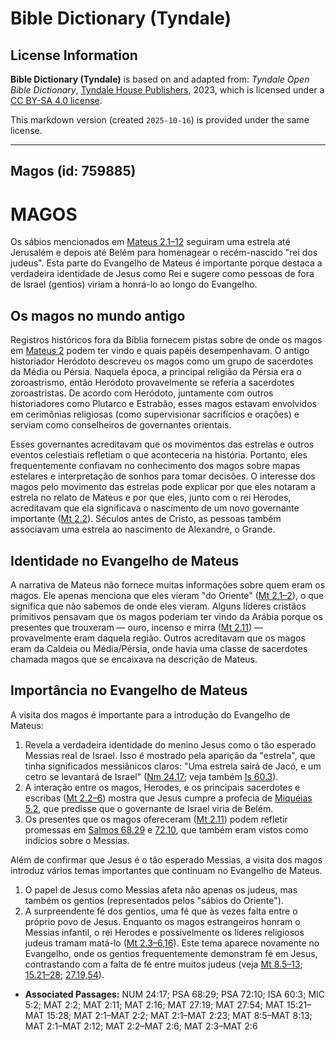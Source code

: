 # Bible Dictionary (Tyndale)

## License Information

**Bible Dictionary (Tyndale)** is based on and adapted from: _Tyndale Open Bible Dictionary_, [Tyndale House Publishers](https://tyndaleopenresources.com/), 2023, which is licensed under a [CC BY-SA 4.0 license](https://creativecommons.org/licenses/by-sa/4.0/legalcode.en).

This markdown version (created `2025-10-16`) is provided under the same license.



--------------------------------

## Magos (id: 759885)

MAGOS
=====

Os sábios mencionados em [Mateus 2\.1–12](https://ref.ly/Matt2:1-Matt2:12) seguiram uma estrela até Jerusalém e depois até Belém para homenagear o recém\-nascido "rei dos judeus". Esta parte do Evangelho de Mateus é importante porque destaca a verdadeira identidade de Jesus como Rei e sugere como pessoas de fora de Israel (gentios) viriam a honrá\-lo ao longo do Evangelho.

Os magos no mundo antigo
------------------------

Registros históricos fora da Bíblia fornecem pistas sobre de onde os magos em [Mateus 2](https://ref.ly/Matt2:1-Matt2:23) podem ter vindo e quais papéis desempenhavam. O antigo historiador Heródoto descreveu os magos como um grupo de sacerdotes da Média ou Pérsia. Naquela época, a principal religião da Pérsia era o zoroastrismo, então Heródoto provavelmente se referia a sacerdotes zoroastristas. De acordo com Heródoto, juntamente com outros historiadores como Plutarco e Estrabão, esses magos estavam envolvidos em cerimônias religiosas (como supervisionar sacrifícios e orações) e serviam como conselheiros de governantes orientais.

Esses governantes acreditavam que os movimentos das estrelas e outros eventos celestiais refletiam o que aconteceria na história. Portanto, eles frequentemente confiavam no conhecimento dos magos sobre mapas estelares e interpretação de sonhos para tomar decisões. O interesse dos magos pelo movimento das estrelas pode explicar por que eles notaram a estrela no relato de Mateus e por que eles, junto com o rei Herodes, acreditavam que ela significava o nascimento de um novo governante importante ([Mt 2\.2](https://ref.ly/Matt2:2)). Séculos antes de Cristo, as pessoas também associavam uma estrela ao nascimento de Alexandre, o Grande.

Identidade no Evangelho de Mateus
---------------------------------

A narrativa de Mateus não fornece muitas informações sobre quem eram os magos. Ele apenas menciona que eles vieram "do Oriente" ([Mt 2\.1–2](https://ref.ly/Matt2:1-Matt2:2)), o que significa que não sabemos de onde eles vieram. Alguns líderes cristãos primitivos pensavam que os magos poderiam ter vindo da Arábia porque os presentes que trouxeram — ouro, incenso e mirra ([Mt 2\.11](https://ref.ly/Matt2:11)) — provavelmente eram daquela região. Outros acreditavam que os magos eram da Caldeia ou Média/Pérsia, onde havia uma classe de sacerdotes chamada magos que se encaixava na descrição de Mateus.

Importância no Evangelho de Mateus
----------------------------------

A visita dos magos é importante para a introdução do Evangelho de Mateus:

1. Revela a verdadeira identidade do menino Jesus como o tão esperado Messias real de Israel. Isso é mostrado pela aparição da "estrela", que tinha significados messiânicos claros: "Uma estrela sairá de Jacó, e um cetro se levantará de Israel" ([Nm 24\.17](https://ref.ly/Num24:17); veja também [Is 60\.3](https://ref.ly/Isa60:3)).
2. A interação entre os magos, Herodes, e os principais sacerdotes e escribas ([Mt 2\.2–6](https://ref.ly/Matt2:2-Matt2:6)) mostra que Jesus cumpre a profecia de [Miquéias 5\.2](https://ref.ly/Mic5:2), que predisse que o governante de Israel viria de Belém.
3. Os presentes que os magos ofereceram ([Mt 2\.11](https://ref.ly/Matt2:11)) podem refletir promessas em [Salmos 68\.29](https://ref.ly/Ps68:29) e [72\.10](https://ref.ly/Ps72:10), que também eram vistos como indícios sobre o Messias.

Além de confirmar que Jesus é o tão esperado Messias, a visita dos magos introduz vários temas importantes que continuam no Evangelho de Mateus.

1. O papel de Jesus como Messias afeta não apenas os judeus, mas também os gentios (representados pelos "sábios do Oriente").
2. A surpreendente fé dos gentios, uma fé que às vezes falta entre o próprio povo de Jesus. Enquanto os magos estrangeiros honram o Messias infantil, o rei Herodes e possivelmente os líderes religiosos judeus tramam matá\-lo ([Mt 2\.3–6,16](https://ref.ly/Matt2:3-Matt2:6)). Este tema aparece novamente no Evangelho, onde os gentios frequentemente demonstram fé em Jesus, contrastando com a falta de fé entre muitos judeus (veja [Mt 8\.5–13](https://ref.ly/Matt8:5-Matt8:13); [15\.21–28](https://ref.ly/Matt15:21-Matt15:28); [27\.19,54](https://ref.ly/Matt27:19)).

* **Associated Passages:** NUM 24:17; PSA 68:29; PSA 72:10; ISA 60:3; MIC 5:2; MAT 2:2; MAT 2:11; MAT 2:16; MAT 27:19; MAT 27:54; MAT 15:21–MAT 15:28; MAT 2:1–MAT 2:2; MAT 2:1–MAT 2:23; MAT 8:5–MAT 8:13; MAT 2:1–MAT 2:12; MAT 2:2–MAT 2:6; MAT 2:3–MAT 2:6

